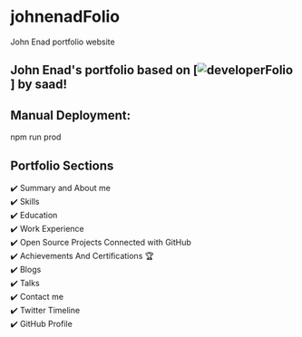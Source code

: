 # johnenadFolio
John Enad portfolio website

## John Enad's portfolio based on [![developerFolio](https://img.shields.io/github/license/saadpasta/developer-portfolio?color=blue)] by saad!

## Manual Deployment:
npm run prod

## Portfolio Sections
✔️ Summary and About me\
✔️ Skills\
✔️ Education\
✔️ Work Experience\
✔️ Open Source Projects Connected with GitHub\
✔️ Achievements And Certifications 🏆\
✔️ Blogs\
✔️ Talks\
✔️ Contact me\
✔️ Twitter Timeline\
✔️ GitHub Profile
